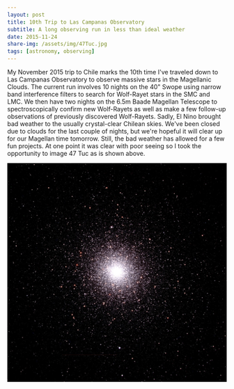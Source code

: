 ```yaml
---
layout: post
title: 10th Trip to Las Campanas Observatory
subtitle: A long observing run in less than ideal weather
date: 2015-11-24
share-img: /assets/img/47Tuc.jpg
tags: [astronomy, observing]
---
```


My November 2015 trip to Chile marks the 10th time I've traveled down to Las Campanas Observatory to observe massive stars in the Magellanic Clouds. The current run involves 10 nights on the 40" Swope using narrow band interference filters to search for Wolf-Rayet stars in the SMC and LMC. We then have two nights on the 6.5m Baade Magellan Telescope to spectroscopically confirm new Wolf-Rayets as well as make a few follow-up observations of previously discovered Wolf-Rayets. Sadly, El Nino brought bad weather to the usually crystal-clear Chilean skies. We've been closed due to clouds for the last couple of nights, but we're hopeful it will clear up for our Magellan time tomorrow. Still, the bad weather has allowed for a few fun projects. At one point it was clear with poor seeing so I took the opportunity to image 47 Tuc as is shown above.

![47Tuc](/assets/img/47Tuc.jpg)